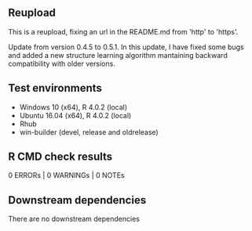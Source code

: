 ## Reupload
This is a reupload, fixing an url in the README.md from 'http' to 'https'.

Update from version 0.4.5 to 0.5.1. In this update, I have fixed some bugs and added a new structure learning algorithm mantaining backward compatibility with older versions.

## Test environments
* Windows 10 (x64), R 4.0.2 (local)
* Ubuntu 16.04 (x64), R 4.0.2 (local)
* Rhub
* win-builder (devel, release and oldrelease)

## R CMD check results
0 ERRORs | 0 WARNINGs | 0 NOTEs

## Downstream dependencies
There are no downstream dependencies
